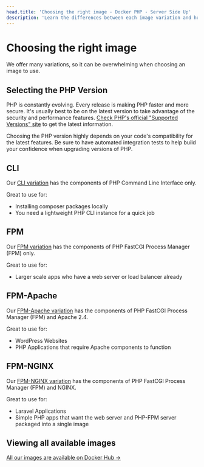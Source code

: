 ```yaml
---
head.title: 'Choosing the right image - Docker PHP - Server Side Up'
description: 'Learn the differences between each image variation and how to select the right one.'
---
```


# Choosing the right image
We offer many variations, so it can be overwhelming when choosing an image to use.

## Selecting the PHP Version
PHP is constantly evolving. Every release is making PHP faster and more secure. It's usually best to be on the latest version to take advantage of the security and performance features. [Check PHP's official "Supported Versions" site](https://www.php.net/supported-versions.php) to get the latest information.

Choosing the PHP version highly depends on your code's compatibility for the latest features. Be sure to have automated integration tests to help build your confidence when upgrading versions of PHP.

## CLI
Our [CLI variation](https://hub.docker.com/r/serversideup/php/tags?page=1&name=cli) has the components of PHP Command Line Interface only.

Great to use for:
* Installing composer packages locally
* You need a lightweight PHP CLI instance for a quick job

## FPM
Our [FPM variation](https://hub.docker.com/r/serversideup/php/tags?page=1&name=fpm) has the components of PHP FastCGI Process Manager (FPM) only.

Great to use for:
* Larger scale apps who have a web server or load balancer already

## FPM-Apache
Our [FPM-Apache variation](https://hub.docker.com/r/serversideup/php/tags?page=1&name=fpm-apache) has the components of PHP FastCGI Process Manager (FPM) and Apache 2.4.

Great to use for:
* WordPress Websites
* PHP Applications that require Apache components to function

## FPM-NGINX
Our [FPM-NGINX variation](https://hub.docker.com/r/serversideup/php/tags?page=1&name=fpm-nginx) has the components of PHP FastCGI Process Manager (FPM) and NGINX.

Great to use for:
* Laravel Applications
* Simple PHP apps that want the web server and PHP-FPM server packaged into a single image

## Viewing all available images
[All our images are available on Docker Hub →](https://hub.docker.com/r/serversideup/php)